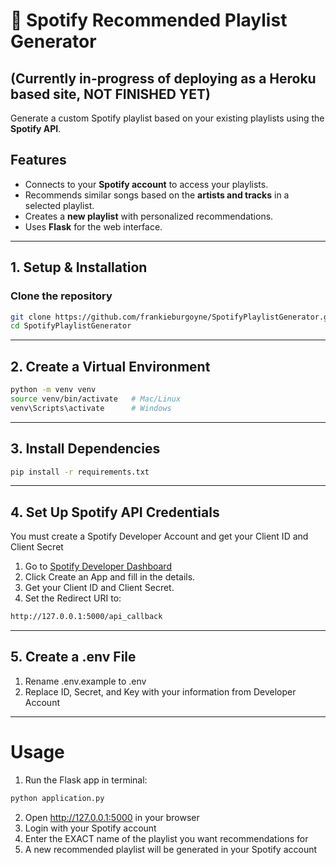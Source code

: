 # 🎵 Spotify Recommended Playlist Generator  
## (**Currently in-progress of deploying as a Heroku based site, NOT FINISHED YET**) 
Generate a custom Spotify playlist based on your existing playlists using the **Spotify API**.

## Features
- Connects to your **Spotify account** to access your playlists.
- Recommends similar songs based on the **artists and tracks** in a selected playlist.
- Creates a **new playlist** with personalized recommendations.
- Uses **Flask** for the web interface.

---

## 1. Setup & Installation  
### Clone the repository  
```bash
git clone https://github.com/frankieburgoyne/SpotifyPlaylistGenerator.git
cd SpotifyPlaylistGenerator
```

---

## 2. Create a Virtual Environment
```bash
python -m venv venv
source venv/bin/activate   # Mac/Linux
venv\Scripts\activate      # Windows
```

---

## 3. Install Dependencies
```bash
pip install -r requirements.txt
```

---

## 4. Set Up Spotify API Credentials
You must create a Spotify Developer Account and get your Client ID and Client Secret
1. Go to [Spotify Developer Dashboard](https://developer.spotify.com/dashboard/applications)
2. Click Create an App and fill in the details.
3. Get your Client ID and Client Secret.
4. Set the Redirect URI to:
```bash
http://127.0.0.1:5000/api_callback
```

---

## 5. Create a .env File
1. Rename .env.example to .env
2. Replace ID, Secret, and Key with your information from Developer Account


---


# Usage
1. Run the Flask app in terminal:
```bash
python application.py
```
2. Open http://127.0.0.1:5000 in your browser
3. Login with your Spotify account
4. Enter the EXACT name of the playlist you want recommendations for
5. A new recommended playlist will be generated in your Spotify account

